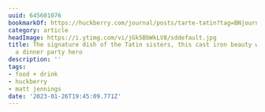 ```yaml
---
uuid: 645601076
bookmarkOf: https://huckberry.com/journal/posts/tarte-tatin?tag=BNjournalVideo1222&utm\_campaign=12.22.20%20Gift%20Cards%20%28WdGXSb%29&utm\_medium=email&utm\_source=Newsletter%20-%20International%20-%20Last%2090%20Opener&\_ke=eyJrbF9jb21wYW55X2lkIjogImJWdnZCZSIsICJrbF9lbWFpbCI6ICJoZWxsb0B5YW5uaWNrc2NodXR6LmNvbSJ9
category: article
headImage: https://i.ytimg.com/vi/jGk5BbWkLV8/sddefault.jpg
title: The signature dish of the Tatin sisters, this cast iron beauty will make you
  a dinner party hero
description: ''
tags:
- food + drink
- huckberry
- matt jennings
date: '2023-01-26T19:45:09.771Z'
---
```



